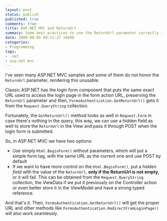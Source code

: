 ```yaml
---
layout: post
status: publish
published: true
comments: true
title: ASP.NET MVC and ReturnUrl
summary: Some best practices to use the ReturnUrl parameter correctly in ASP.NET MVC
date: 2009-08-05 09:11:27 +0200
categories:
- Programming
tags:
- .net
- asp.net mvc
---
```

I've seen many ASP.NET MVC samples and some of them do not honor the `ReturnUrl` parameter, rendering this unusable.

Classic ASP.NET has the login form component that puts the same exact URL used to access the login page in the form action URL, preserving the `ReturnUrl` parameter and then, `FormsAuthentication.GetReturnUrl()` gets it from the `Request.QueryString` collection.

Fortunately, the `GetReturnUrl()` method looks as well in `Request.Form` in case there's nothing in the query, this way, we can use a hidden field as well to store the `ReturnUrl` in the View and pass it through POST when the login form is submitted.

So, in ASP.NET MVC we have two options:

* Use simply `Html.BeginForm()` without parameters, which will put a simple form tag, with the same URL as the current one and use POST by default
* If we want to have more control on the `Html.BeginForm()`, put a _hidden field_ with the value of the `ReturnUrl`, **only if the ReturnUrl is not empty**, or it will fail. This can be obtained from the `Request.QueryString` collection, the ViewData if we put it previously on the Controller action or even better store it in the ViewModel and have a strong typed reference.

And that's it. Then, `FormsAuthentication.GetReturnUrl()` will get the proper URL and other methods like `FormsAuthentication.RedirectFromLoginPage()` will also work seamlessly.